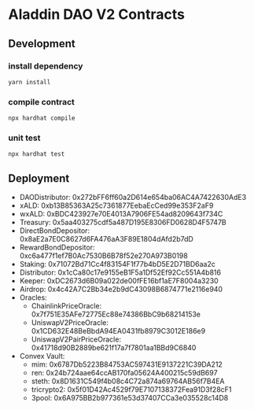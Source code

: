 # Aladdin DAO V2 Contracts

## Development

### install dependency

```
yarn install
```

### compile contract

```
npx hardhat compile
```

### unit test

```
npx hardhat test
```

## Deployment

+ DAODistributor: 0x272bFF6ff60a2D614e654ba06AC4A7422630AdE3
+ xALD: 0xb13B85363A25c7361877EebaEcCed99e353F2aF9
+ wxALD: 0xBDC423927e70E4013A7906FE54ad8209643f734C
+ Treasury: 0x5aa403275cdf5a487D195E8306FD0628D4F5747B
+ DirectBondDepositor: 0x8aE2a7E0C8627d6FA476aA3F89E1804dAfd2b7dD
+ RewardBondDepositor: 0xc6a477f1ef7B0Ac7530B6B78f52e270A973B0198
+ Staking: 0x71072Bd71Cc4f83154F1f77b4bD5E2D71BD6aa2c
+ Distributor: 0x1cCa80c17e9155eB1F5a1Df52Ef92Cc551A4b816
+ Keeper: 0xDC2673d6B09a022de00fFE16bf1aE7F8004a3230
+ Airdrop: 0x4c42A7C2Bb34e2b9dC43098B6874771e2116e940
+ Oracles:
  + ChainlinkPriceOracle: 0x7f751E35AFe72775Ec88e74386BbC9b68214153e
  + UniswapV2PriceOracle: 0x1CD632E48BeBbdA94EA0431fb8979C3012E186e9
  + UniswapV2PairPriceOracle: 0x41718d90B2889be621f17a7f7801aa1BBd9C6840
+ Convex Vault:
  + mim: 0x6787Db5223B84753AC597431E9137221C39DA212
  + ren: 0x24b724aae64ccAB170fa05624A400215c59dB697
  + steth: 0x8D1631C549f4b08c4C72a874a69764AB56f7B4EA
  + tricrypto2: 0x5f01D42Ac4529f79E7107138372Fea91D3f28cF1
  + 3pool: 0x6A975BB2b977361e53d37407CCa3e035528c14D8